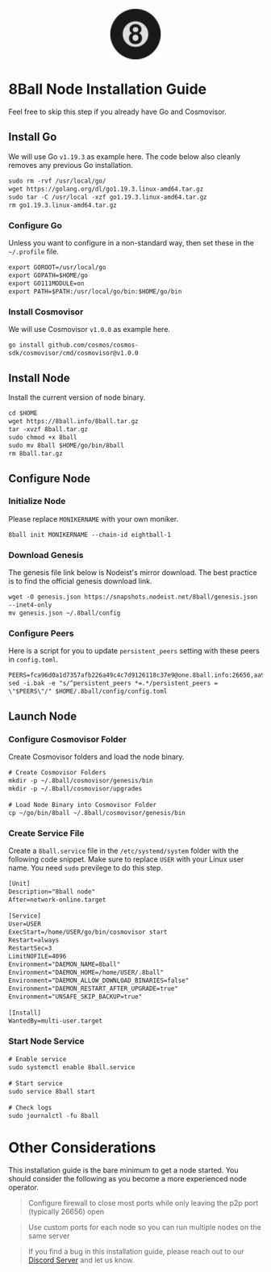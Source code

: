 <p align="center">
  <img height="100" height="auto" src="https://raw.githubusercontent.com/Nodeist/Kurulumlar/main/logos/8ball.png">
</p>

# 8Ball Node Installation Guide
Feel free to skip this step if you already have Go and Cosmovisor.


## Install Go
We will use Go `v1.19.3` as example here. The code below also cleanly removes any previous Go installation.

```
sudo rm -rvf /usr/local/go/
wget https://golang.org/dl/go1.19.3.linux-amd64.tar.gz
sudo tar -C /usr/local -xzf go1.19.3.linux-amd64.tar.gz
rm go1.19.3.linux-amd64.tar.gz
```

### Configure Go
Unless you want to configure in a non-standard way, then set these in the `~/.profile` file.

```
export GOROOT=/usr/local/go
export GOPATH=$HOME/go
export GO111MODULE=on
export PATH=$PATH:/usr/local/go/bin:$HOME/go/bin
```


### Install Cosmovisor
We will use Cosmovisor `v1.0.0` as example here.

```
go install github.com/cosmos/cosmos-sdk/cosmovisor/cmd/cosmovisor@v1.0.0
```

## Install Node
Install the current version of node binary.

```
cd $HOME
wget https://8ball.info/8ball.tar.gz
tar -xvzf 8ball.tar.gz
sudo chmod +x 8ball
sudo mv 8ball $HOME/go/bin/8ball
rm 8ball.tar.gz
```

## Configure Node
### Initialize Node
Please replace `MONIKERNAME` with your own moniker.

```
8ball init MONIKERNAME --chain-id eightball-1
```

### Download Genesis
The genesis file link below is Nodeist's mirror download. The best practice is to find the official genesis download link.

```
wget -O genesis.json https://snapshots.nodeist.net/8ball/genesis.json --inet4-only
mv genesis.json ~/.8ball/config
```

### Configure Peers
Here is a script for you to update `persistent_peers` setting with these peers in `config.toml`.
```
PEERS=fca96d0a1d7357afb226a49c4c7d9126118c37e9@one.8ball.info:26656,aa918e17c8066cd3b031f490f0019c1a95afe7e3@two.8ball.info:26656,98b49fea92b266ed8cfb0154028c79f81d16a825@three.8ball.info:26656
sed -i.bak -e "s/^persistent_peers *=.*/persistent_peers = \"$PEERS\"/" $HOME/.8ball/config/config.toml
```

## Launch Node
### Configure Cosmovisor Folder
Create Cosmovisor folders and load the node binary.

```
# Create Cosmovisor Folders
mkdir -p ~/.8ball/cosmovisor/genesis/bin
mkdir -p ~/.8ball/cosmovisor/upgrades

# Load Node Binary into Cosmovisor Folder
cp ~/go/bin/8ball ~/.8ball/cosmovisor/genesis/bin
```

### Create Service File
Create a `8ball.service` file in the `/etc/systemd/system` folder with the following code snippet. Make sure to replace `USER` with your Linux user name. You need `sudo` previlege to do this step.

```
[Unit]
Description="8ball node"
After=network-online.target

[Service]
User=USER
ExecStart=/home/USER/go/bin/cosmovisor start
Restart=always
RestartSec=3
LimitNOFILE=4096
Environment="DAEMON_NAME=8ball"
Environment="DAEMON_HOME=/home/USER/.8ball"
Environment="DAEMON_ALLOW_DOWNLOAD_BINARIES=false"
Environment="DAEMON_RESTART_AFTER_UPGRADE=true"
Environment="UNSAFE_SKIP_BACKUP=true"

[Install]
WantedBy=multi-user.target
```

### Start Node Service
```
# Enable service
sudo systemctl enable 8ball.service

# Start service
sudo service 8ball start

# Check logs
sudo journalctl -fu 8ball
```

# Other Considerations
This installation guide is the bare minimum to get a node started. You should consider the following as you become a more experienced node operator.



> Configure firewall to close most ports while only leaving the p2p port (typically 26656) open

> Use custom ports for each node so you can run multiple nodes on the same server

> If you find a bug in this installation guide, please reach out to our [Discord Server](https://discord.gg/yV2nEunsTY) and let us know.
